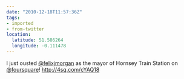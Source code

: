 ```yaml
---
date: "2010-12-18T11:57:36Z"
tags:
- imported
- from-twitter
location:
  latitude: 51.586264
  longitude: -0.111478
---
```

I just ousted [@felixjmorgan](https://twitter.com/felixjmorgan) as the mayor of Hornsey Train Station on [@foursquare](https://twitter.com/foursquare)\! http://4sq.com/cYAQ18
